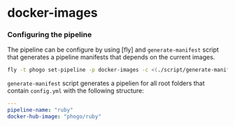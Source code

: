 # docker-images

### Configuring the pipeline

The pipeline can be configure by using [fly] and `generate-manifest` script
that generates a pipeline manifests that depends on the current images.

```sh
fly -t phogo set-pipeline -p docker-images -c <(./script/generate-manifest) --load-vars-from=secrets.yml
```

`generate-manifest` script generates a pipelien for all root folders that
contain `config.yml` with the following structure:

```yaml
---
pipeline-name: "ruby"
docker-hub-image: "phogo/ruby"
```
